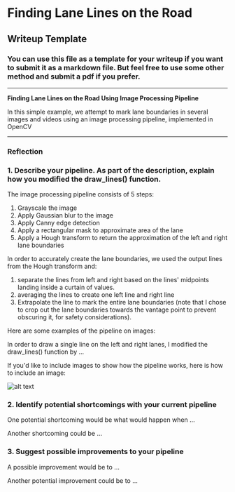 # **Finding Lane Lines on the Road** 

## Writeup Template

### You can use this file as a template for your writeup if you want to submit it as a markdown file. But feel free to use some other method and submit a pdf if you prefer.

---

**Finding Lane Lines on the Road Using Image Processing Pipeline**

In this simple example, we attempt to mark lane boundaries in several images and videos using an image processing pipeline, implemented in OpenCV 

[//]: # (Image References)

[image1]: ./examples/grayscale.jpg "Grayscale"

---

### Reflection

### 1. Describe your pipeline. As part of the description, explain how you modified the draw_lines() function.

The image processing pipeline consists of 5 steps:
1. Grayscale the image
2. Apply Gaussian blur to the image
3. Apply Canny edge detection
4. Apply a rectangular mask to approximate area of the lane
5. Apply a Hough transform to return the approximation of the left and right lane boundaries

In order to accurately create the lane boundaries, we used the output lines from the Hough transform and:
1. separate the lines from left and right based on the lines' midpoints landing inside a curtain of values.
2. averaging the lines to create one left line and right line
3. Extrapolate the line to mark the entire lane boundaries (note that I chose to crop out the lane boundaries towards the vantage point to prevent obscuring it, for safety considerations).

Here are some examples of the pipeline on images:
  
[image3]: ./output_images/solidWhiteCurve.jpg
[image5]: ./output_images/solidWhiteRight.jpg


In order to draw a single line on the left and right lanes, I modified the draw_lines() function by ...

If you'd like to include images to show how the pipeline works, here is how to include an image: 

![alt text][image1]


### 2. Identify potential shortcomings with your current pipeline


One potential shortcoming would be what would happen when ... 

Another shortcoming could be ...


### 3. Suggest possible improvements to your pipeline

A possible improvement would be to ...

Another potential improvement could be to ...
